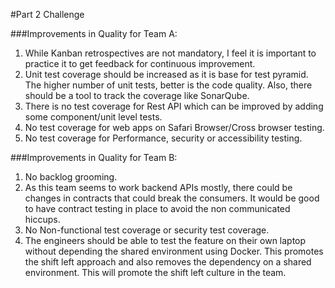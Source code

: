 #Part 2 Challenge

###Improvements in Quality for Team A:

1. While Kanban retrospectives are not mandatory, I feel it is important to practice it to get feedback for continuous improvement. 
2. Unit test coverage should be increased as it is base for test pyramid. The higher number of unit tests, better is the code quality. Also, there should be a tool to track the coverage like SonarQube.
3. There is no test coverage for Rest API which can be improved by adding some component/unit level tests.
4. No test coverage for web apps on Safari Browser/Cross browser testing.
5. No test coverage for Performance, security or accessibility testing.

###Improvements in Quality for Team B:

1. No backlog grooming.
2. As this team seems to work backend APIs mostly, there could be changes in contracts that could break the consumers. It would be good to have contract testing in place to avoid the non communicated hiccups.
3. No Non-functional test coverage or security test coverage.
4. The engineers should be able to test the feature on their own laptop without depending the shared environment using Docker. This promotes the shift left approach and also removes the dependency on a shared environment. This will promote the shift left culture in the team. 